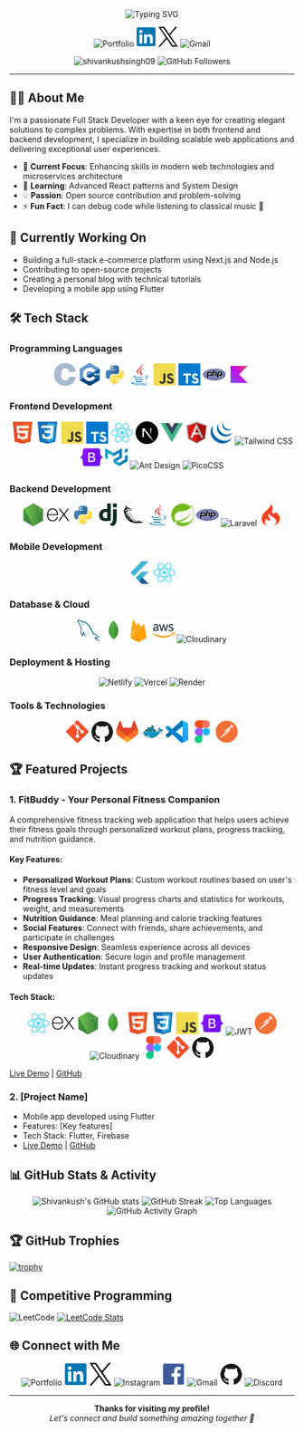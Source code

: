 <div align="center">
  <img src="https://readme-typing-svg.demolab.com?font=Fira+Code&weight=600&size=30&duration=3000&pause=500&color=00F700&center=true&vCenter=true&width=800&height=80&lines=Hi+there+%F0%9F%91%8B%2C+I'm+Shivankush+Singh;Full+Stack+Developer;Open+Source+Enthusiast;Problem+Solver" alt="Typing SVG" />

  <p align="center">
    <a href="https://shivankush-singh.netlify.app/" target="_blank" style="text-decoration: none;">
      <img src="https://www.citypng.com/public/uploads/preview/transparent-hd-internet-globe-blue-icon-701751695035228s3pzw5luvt.png?v=2025060418" alt="Portfolio" title="Portfolio" width="35" height="35"/>
    </a>
    <a href="https://www.linkedin.com/in/shivankushsingh/" target="_blank" style="text-decoration: none;">
      <img src="https://raw.githubusercontent.com/devicons/devicon/master/icons/linkedin/linkedin-original.svg" alt="LinkedIn" title="LinkedIn" width="35" height="35"/>
    </a>
    <a href="https://x.com/ShivankushSingh" target="_blank" style="text-decoration: none;">
      <img src="https://raw.githubusercontent.com/devicons/devicon/master/icons/twitter/twitter-original.svg" alt="X (Twitter)" title="X (Twitter)" width="35" height="35"/>
    </a>
    <a href="mailto:shivankushsingh09@gmail.com" style="text-decoration: none;">
      <img src="https://www.vectorlogo.zone/logos/gmail/gmail-icon.svg" alt="Gmail" title="Gmail" width="35" height="35"/>
    </a>
  </p>

  <p align="center">
    <img src="https://komarev.com/ghpvc/?username=shivankushsingh09&label=Profile%20views&color=0e75b6&style=flat" alt="shivankushsingh09" />
    <img src="https://img.shields.io/github/followers/shivankushsingh09?label=Followers&style=social" alt="GitHub Followers" />
  </p>
</div>

---

## 👨‍💻 About Me

I'm a passionate Full Stack Developer with a keen eye for creating elegant solutions to complex problems. With expertise in both frontend and backend development, I specialize in building scalable web applications and delivering exceptional user experiences.

- 🎯 **Current Focus**: Enhancing skills in modern web technologies and microservices architecture
- 🌱 **Learning**: Advanced React patterns and System Design
- 💡 **Passion**: Open source contribution and problem-solving
- ⚡ **Fun Fact**: I can debug code while listening to classical music 🎵

## 🚀 Currently Working On

- Building a full-stack e-commerce platform using Next.js and Node.js
- Contributing to open-source projects
- Creating a personal blog with technical tutorials
- Developing a mobile app using Flutter

## 🛠️ Tech Stack

### Programming Languages
<div align="center">
  <img src="https://raw.githubusercontent.com/devicons/devicon/master/icons/c/c-original.svg" alt="C" title="C" width="40" height="40"/>
  <img src="https://raw.githubusercontent.com/devicons/devicon/master/icons/cplusplus/cplusplus-original.svg" alt="C++" title="C++" width="40" height="40"/>
  <img src="https://raw.githubusercontent.com/devicons/devicon/master/icons/python/python-original.svg" alt="Python" title="Python" width="40" height="40"/>
  <img src="https://raw.githubusercontent.com/devicons/devicon/master/icons/java/java-original.svg" alt="Java" title="Java" width="40" height="40"/>
  <img src="https://raw.githubusercontent.com/devicons/devicon/master/icons/javascript/javascript-original.svg" alt="JavaScript" title="JavaScript" width="40" height="40"/>
  <img src="https://raw.githubusercontent.com/devicons/devicon/master/icons/typescript/typescript-original.svg" alt="TypeScript" title="TypeScript" width="40" height="40"/>
  <img src="https://raw.githubusercontent.com/devicons/devicon/master/icons/php/php-original.svg" alt="PHP" title="PHP" width="40" height="40"/>
  <img src="https://raw.githubusercontent.com/devicons/devicon/master/icons/kotlin/kotlin-original.svg" alt="Kotlin" title="Kotlin" width="40" height="40"/>
</div>

### Frontend Development
<div align="center">
  <img src="https://raw.githubusercontent.com/devicons/devicon/master/icons/html5/html5-original.svg" alt="HTML5" title="HTML5" width="40" height="40"/>
  <img src="https://raw.githubusercontent.com/devicons/devicon/master/icons/css3/css3-original.svg" alt="CSS3" title="CSS3" width="40" height="40"/>
  <img src="https://raw.githubusercontent.com/devicons/devicon/master/icons/javascript/javascript-original.svg" alt="JavaScript" title="JavaScript" width="40" height="40"/>
  <img src="https://raw.githubusercontent.com/devicons/devicon/master/icons/typescript/typescript-original.svg" alt="TypeScript" title="TypeScript" width="40" height="40"/>
  <img src="https://raw.githubusercontent.com/devicons/devicon/master/icons/react/react-original.svg" alt="React" title="React" width="40" height="40"/>
  <img src="https://raw.githubusercontent.com/devicons/devicon/master/icons/nextjs/nextjs-original.svg" alt="Next.js" title="Next.js" width="40" height="40"/>
  <img src="https://raw.githubusercontent.com/devicons/devicon/master/icons/vuejs/vuejs-original.svg" alt="Vue.js" title="Vue.js" width="40" height="40"/>
  <img src="https://raw.githubusercontent.com/devicons/devicon/master/icons/angularjs/angularjs-original.svg" alt="Angular" title="Angular" width="40" height="40"/>
  <img src="https://raw.githubusercontent.com/devicons/devicon/master/icons/jquery/jquery-original.svg" alt="jQuery" title="jQuery" width="40" height="40"/>
  <img src="https://www.vectorlogo.zone/logos/tailwindcss/tailwindcss-icon.svg" alt="Tailwind CSS" title="Tailwind CSS" width="40" height="40"/>
  <img src="https://raw.githubusercontent.com/devicons/devicon/master/icons/bootstrap/bootstrap-original.svg" alt="Bootstrap" title="Bootstrap" width="40" height="40"/>
  <img src="https://raw.githubusercontent.com/devicons/devicon/master/icons/materialui/materialui-original.svg" alt="Material UI" title="Material UI" width="40" height="40"/>
  <img src="https://gw.alipayobjects.com/zos/rmsportal/KDpgvguMpGfqaHPjicRK.svg" alt="Ant Design" title="Ant Design" width="40" height="40"/>
  <img src="https://picocss.com/favicon.svg" alt="PicoCSS" title="PicoCSS" width="40" height="40"/>
</div>

### Backend Development
<div align="center">
  <img src="https://raw.githubusercontent.com/devicons/devicon/master/icons/nodejs/nodejs-original.svg" alt="Node.js" title="Node.js" width="40" height="40"/>
  <img src="https://raw.githubusercontent.com/devicons/devicon/master/icons/express/express-original.svg" alt="Express.js" title="Express.js" width="40" height="40"/>
  <img src="https://raw.githubusercontent.com/devicons/devicon/master/icons/python/python-original.svg" alt="Python" title="Python" width="40" height="40"/>
  <img src="https://raw.githubusercontent.com/devicons/devicon/master/icons/django/django-plain.svg" alt="Django" title="Django" width="40" height="40"/>
  <img src="https://raw.githubusercontent.com/devicons/devicon/master/icons/flask/flask-original.svg" alt="Flask" title="Flask" width="40" height="40"/>
  <img src="https://raw.githubusercontent.com/devicons/devicon/master/icons/java/java-original.svg" alt="Java" title="Java" width="40" height="40"/>
  <img src="https://raw.githubusercontent.com/devicons/devicon/master/icons/spring/spring-original.svg" alt="Spring" title="Spring" width="40" height="40"/>
  <img src="https://raw.githubusercontent.com/devicons/devicon/master/icons/php/php-original.svg" alt="PHP" title="PHP" width="40" height="40"/>
  <img src="https://www.vectorlogo.zone/logos/laravel/laravel-icon.svg" alt="Laravel" title="Laravel" width="40" height="40"/>
  <img src="https://raw.githubusercontent.com/devicons/devicon/master/icons/codeigniter/codeigniter-plain.svg" alt="CodeIgniter" title="CodeIgniter" width="40" height="40"/>
</div>

### Mobile Development
<div align="center">
  <img src="https://raw.githubusercontent.com/devicons/devicon/master/icons/flutter/flutter-original.svg" alt="Flutter" title="Flutter" width="40" height="40"/>
  <img src="https://raw.githubusercontent.com/devicons/devicon/master/icons/react/react-original.svg" alt="React Native" title="React Native" width="40" height="40"/>
</div>

### Database & Cloud
<div align="center">
  <img src="https://raw.githubusercontent.com/devicons/devicon/master/icons/mysql/mysql-original.svg" alt="MySQL" title="MySQL" width="40" height="40"/>
  <img src="https://raw.githubusercontent.com/devicons/devicon/master/icons/mongodb/mongodb-original.svg" alt="MongoDB" title="MongoDB" width="40" height="40"/>
  <img src="https://raw.githubusercontent.com/devicons/devicon/master/icons/firebase/firebase-plain.svg" alt="Firebase" title="Firebase" width="40" height="40"/>
  <img src="https://raw.githubusercontent.com/devicons/devicon/master/icons/amazonwebservices/amazonwebservices-original-wordmark.svg" alt="AWS" title="AWS" width="40" height="40"/>
  <img src="https://res.cloudinary.com/cloudinary/image/upload/v1/logo/for_white_bg/cloudinary_vertical_logo_for_white_bg.svg" alt="Cloudinary" title="Cloudinary" width="40" height="40"/>
</div>

### Deployment & Hosting
<div align="center">
  <img src="https://www.vectorlogo.zone/logos/netlify/netlify-icon.svg" alt="Netlify" title="Netlify" width="40" height="40"/>
  <img src="https://www.vectorlogo.zone/logos/vercel/vercel-icon.svg" alt="Vercel" title="Vercel" width="40" height="40"/>
  <img src="https://img.shields.io/badge/Render-00F7F7?style=for-the-badge&logo=render&logoColor=white" alt="Render" title="Render" width="97.5" height="28"/>
</div>

### Tools & Technologies
<div align="center">
  <img src="https://raw.githubusercontent.com/devicons/devicon/master/icons/git/git-original.svg" alt="Git" title="Git" width="40" height="40"/>
  <img src="https://raw.githubusercontent.com/devicons/devicon/master/icons/github/github-original.svg" alt="GitHub" title="GitHub" width="40" height="40"/>
  <img src="https://raw.githubusercontent.com/devicons/devicon/master/icons/gitlab/gitlab-original.svg" alt="GitLab" title="GitLab" width="40" height="40"/>
  <img src="https://raw.githubusercontent.com/devicons/devicon/master/icons/docker/docker-original.svg" alt="Docker" title="Docker" width="40" height="40"/>
  <img src="https://raw.githubusercontent.com/devicons/devicon/master/icons/vscode/vscode-original.svg" alt="VS Code" title="VS Code" width="40" height="40"/>
  <img src="https://raw.githubusercontent.com/devicons/devicon/master/icons/figma/figma-original.svg" alt="Figma" title="Figma" width="40" height="40"/>
  <img src="https://raw.githubusercontent.com/devicons/devicon/master/icons/postman/postman-original.svg" alt="Postman" title="Postman" width="40" height="40"/>
</div>

## 🏆 Featured Projects

### 1. FitBuddy - Your Personal Fitness Companion
A comprehensive fitness tracking web application that helps users achieve their fitness goals through personalized workout plans, progress tracking, and nutrition guidance.

#### Key Features:
- **Personalized Workout Plans**: Custom workout routines based on user's fitness level and goals
- **Progress Tracking**: Visual progress charts and statistics for workouts, weight, and measurements
- **Nutrition Guidance**: Meal planning and calorie tracking features
- **Social Features**: Connect with friends, share achievements, and participate in challenges
- **Responsive Design**: Seamless experience across all devices
- **User Authentication**: Secure login and profile management
- **Real-time Updates**: Instant progress tracking and workout status updates

#### Tech Stack:
<div align="center">
  <img src="https://raw.githubusercontent.com/devicons/devicon/master/icons/react/react-original.svg" alt="React" title="React" width="40" height="40"/>
  <img src="https://raw.githubusercontent.com/devicons/devicon/master/icons/express/express-original.svg" alt="Express.js" title="Express.js" width="40" height="40"/>
  <img src="https://raw.githubusercontent.com/devicons/devicon/master/icons/nodejs/nodejs-original.svg" alt="Node.js" title="Node.js" width="40" height="40"/>
  <img src="https://raw.githubusercontent.com/devicons/devicon/master/icons/mongodb/mongodb-original.svg" alt="MongoDB" title="MongoDB" width="40" height="40"/>
  <img src="https://raw.githubusercontent.com/devicons/devicon/master/icons/html5/html5-original.svg" alt="HTML5" title="HTML5" width="40" height="40"/>
  <img src="https://raw.githubusercontent.com/devicons/devicon/master/icons/css3/css3-original.svg" alt="CSS3" title="CSS3" width="40" height="40"/>
  <img src="https://raw.githubusercontent.com/devicons/devicon/master/icons/javascript/javascript-original.svg" alt="JavaScript" title="JavaScript" width="40" height="40"/>
  <img src="https://raw.githubusercontent.com/devicons/devicon/master/icons/bootstrap/bootstrap-original.svg" alt="Bootstrap" title="Bootstrap" width="40" height="40"/>
  <img src="https://raw.githubusercontent.com/devicons/devicon/master/icons/jwt/jwt-original.svg" alt="JWT" title="JWT" width="40" height="40"/>
  <img src="https://raw.githubusercontent.com/devicons/devicon/master/icons/postman/postman-original.svg" alt="Postman" title="Postman" width="40" height="40"/>
  <img src="https://res.cloudinary.com/cloudinary/image/upload/v1/logo/for_white_bg/cloudinary_vertical_logo_for_white_bg.svg" alt="Cloudinary" title="Cloudinary" width="40" height="40"/>
  <img src="https://raw.githubusercontent.com/devicons/devicon/master/icons/figma/figma-original.svg" alt="Figma" title="Figma" width="40" height="40"/>
  <img src="https://raw.githubusercontent.com/devicons/devicon/master/icons/git/git-original.svg" alt="Git" title="Git" width="40" height="40"/>
  <img src="https://raw.githubusercontent.com/devicons/devicon/master/icons/github/github-original.svg" alt="GitHub" title="GitHub" width="40" height="40"/>
</div>

[Live Demo](link) | [GitHub](link)

### 2. [Project Name]
- Mobile app developed using Flutter
- Features: [Key features]
- Tech Stack: Flutter, Firebase
- [Live Demo](link) | [GitHub](link)

## 📊 GitHub Stats & Activity

<div align="center">
  <img height="180em" src="https://github-readme-stats.vercel.app/api?username=shivankushsingh09&show_icons=true&theme=github_dark&include_all_commits=true&count_private=true" alt="Shivankush's GitHub stats" />
  
  <img height="180em" src="https://github-readme-streak-stats.herokuapp.com/?user=shivankushsingh09&theme=github-dark-blue" alt="GitHub Streak" />
  
  <img height="180em" src="https://github-readme-stats.vercel.app/api/top-langs/?username=shivankushsingh09&layout=compact&theme=github_dark&langs_count=8" alt="Top Languages" />
  
  <img src="https://github-readme-activity-graph.vercel.app/graph?username=shivankushsingh09&theme=github-compact" alt="GitHub Activity Graph" />
</div>

## 🏆 GitHub Trophies

[![trophy](https://github-profile-trophy.vercel.app/?username=shivankushsingh09&theme=onedark&row=1&column=7)](https://github.com/ryo-ma/github-profile-trophy)

## 🎯 Competitive Programming

![LeetCode](https://img.shields.io/badge/LeetCode-FFA116?style=flat-square&logo=leetcode&logoColor=black)
[![LeetCode Stats](https://leetcard.jacoblin.cool/6Ok5PEzF2H?theme=dark)](https://leetcode.com/u/6Ok5PEzF2H/)

## 🌐 Connect with Me

<div align="center">
  <a href="https://shivankush-singh.netlify.app/" target="_blank" style="text-decoration: none;">
    <img src="https://www.citypng.com/public/uploads/preview/transparent-hd-internet-globe-blue-icon-701751695035228s3pzw5luvt.png?v=2025060418" alt="Portfolio" title="Portfolio" width="40" height="40"/>
  </a>
  <a href="https://www.linkedin.com/in/shivankushsingh/" target="_blank" style="text-decoration: none;">
    <img src="https://raw.githubusercontent.com/devicons/devicon/master/icons/linkedin/linkedin-original.svg" alt="LinkedIn" title="LinkedIn" width="40" height="40"/>
  </a>
  <a href="https://x.com/ShivankushSingh" target="_blank" style="text-decoration: none;">
    <img src="https://raw.githubusercontent.com/devicons/devicon/master/icons/twitter/twitter-original.svg" alt="X (Twitter)" title="X (Twitter)" width="40" height="40"/>
  </a>
  <a href="https://www.instagram.com/shivankushsingh63/" target="_blank" style="text-decoration: none;">
    <img src="https://www.vectorlogo.zone/logos/instagram/instagram-icon.svg" alt="Instagram" title="Instagram" width="40" height="40"/>
  </a>
  <a href="https://facebook.com/shivankushsingh" target="_blank" style="text-decoration: none;">
    <img src="https://raw.githubusercontent.com/devicons/devicon/master/icons/facebook/facebook-original.svg" alt="Facebook" title="Facebook" width="40" height="40"/>
  </a>
  <a href="mailto:shivankushsingh09@gmail.com" style="text-decoration: none;">
    <img src="https://www.vectorlogo.zone/logos/gmail/gmail-icon.svg" alt="Gmail" title="Gmail" width="40" height="40"/>
  </a>
  <a href="https://github.com/shivankushsingh09" target="_blank" style="text-decoration: none;">
    <img src="https://raw.githubusercontent.com/devicons/devicon/master/icons/github/github-original.svg" alt="GitHub" title="GitHub" width="40" height="40"/>
  </a>
  <a href="https://discord.com/users/shivankushsingh09" style="text-decoration: none;">
    <img src="https://www.vectorlogo.zone/logos/discord/discord-icon.svg" alt="Discord" title="Discord" width="40" height="40"/>
  </a>
</div>

---

<p align="center">
  <b>Thanks for visiting my profile!</b><br>
  <i>Let's connect and build something amazing together 🚀</i>
</p>